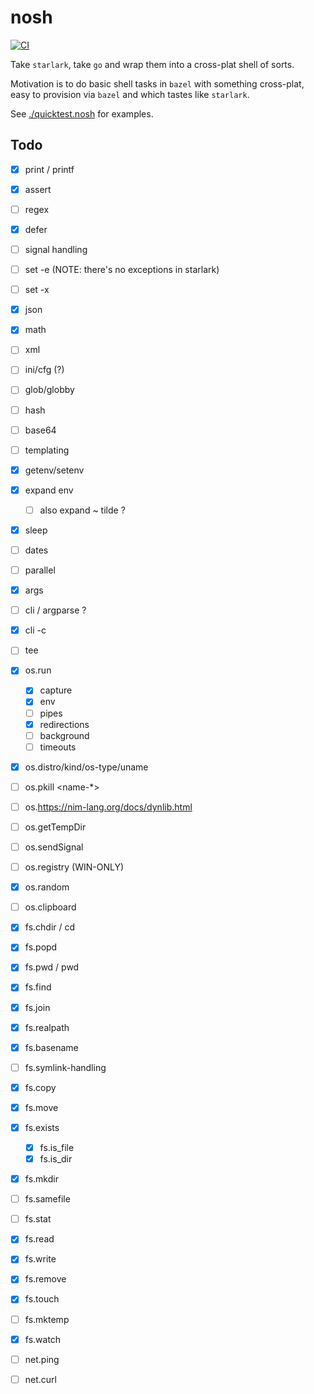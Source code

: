 # nosh

[![CI](https://github.com/Rafflesiaceae/nosh/actions/workflows/ci.yml/badge.svg)](https://github.com/Rafflesiaceae/nosh/actions/workflows/ci.yml)

Take `starlark`, take `go` and wrap them into a cross-plat shell of sorts.

Motivation is to do basic shell tasks in `bazel` with something cross-plat, easy
to provision via `bazel` and which tastes like `starlark`.

See [./quicktest.nosh](./quicktest.nosh) for examples.

## Todo
- [X] print / printf
- [X] assert
- [ ] regex
- [X] defer
- [ ] signal handling
- [ ] set -e (NOTE: there's no exceptions in starlark)
- [ ] set -x
- [X] json
- [X] math
- [ ] xml
- [ ] ini/cfg (?)
- [ ] glob/globby
- [ ] hash
- [ ] base64
- [ ] templating
- [X] getenv/setenv
- [X] expand env
    + [ ] also expand ~ tilde ?
- [X] sleep
- [ ] dates
- [ ] parallel
- [X] args
- [ ] cli / argparse ?
- [X] cli -c
- [ ] tee

- [X] os.run
	+ [X] capture
	+ [X] env
	+ [ ] pipes
	+ [X] redirections
	+ [ ] background
	+ [ ] timeouts
- [X] os.distro/kind/os-type/uname
- [ ] os.pkill <pid> <name-*>
- [ ] os.https://nim-lang.org/docs/dynlib.html
- [ ] os.getTempDir
- [ ] os.sendSignal
- [ ] os.registry (WIN-ONLY)
- [X] os.random
- [ ] os.clipboard

- [X] fs.chdir / cd
- [X] fs.popd
- [X] fs.pwd / pwd
- [X] fs.find
- [X] fs.join
- [X] fs.realpath
- [X] fs.basename
- [ ] fs.symlink-handling
- [X] fs.copy
- [X] fs.move
- [X] fs.exists
	+ [X] fs.is_file
	+ [X] fs.is_dir
- [X] fs.mkdir
- [ ] fs.samefile
- [ ] fs.stat
- [X] fs.read
- [X] fs.write
- [X] fs.remove
- [X] fs.touch
- [ ] fs.mktemp
- [X] fs.watch

- [ ] net.ping
- [ ] net.curl
